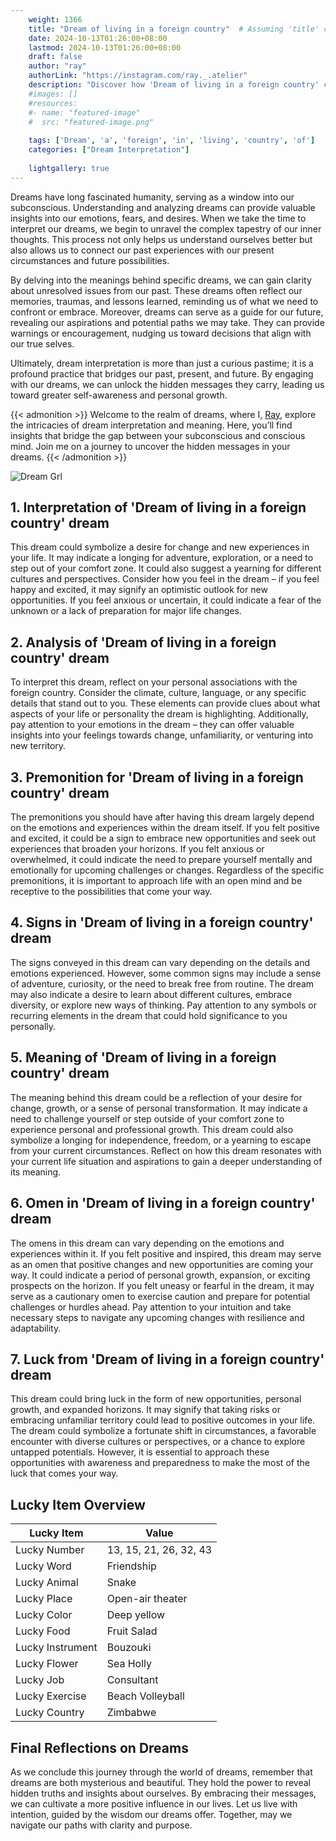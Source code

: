 ```yaml
---
    weight: 1366
    title: "Dream of living in a foreign country"  # Assuming 'title' column exists
    date: 2024-10-13T01:26:00+08:00
    lastmod: 2024-10-13T01:26:00+08:00
    draft: false
    author: "ray"
    authorLink: "https://instagram.com/ray._.atelier"
    description: "Discover how 'Dream of living in a foreign country' can interpret your future and uncover its significant meanings in your life."
    #images: []
    #resources:
    #- name: "featured-image"
    #  src: "featured-image.png"
    
    tags: ['Dream', 'a', 'foreign', 'in', 'living', 'country', 'of']
    categories: ["Dream Interpretation"]
    
    lightgallery: true
---
```

    
Dreams have long fascinated humanity, serving as a window into our subconscious. Understanding and analyzing dreams can provide valuable insights into our emotions, fears, and desires. When we take the time to interpret our dreams, we begin to unravel the complex tapestry of our inner thoughts. This process not only helps us understand ourselves better but also allows us to connect our past experiences with our present circumstances and future possibilities.

By delving into the meanings behind specific dreams, we can gain clarity about unresolved issues from our past. These dreams often reflect our memories, traumas, and lessons learned, reminding us of what we need to confront or embrace. Moreover, dreams can serve as a guide for our future, revealing our aspirations and potential paths we may take. They can provide warnings or encouragement, nudging us toward decisions that align with our true selves.

Ultimately, dream interpretation is more than just a curious pastime; it is a profound practice that bridges our past, present, and future. By engaging with our dreams, we can unlock the hidden messages they carry, leading us toward greater self-awareness and personal growth.

{{< admonition >}}
Welcome to the realm of dreams, where I, [Ray](https://instagram.com/ray._.atelier), explore the intricacies of dream interpretation and meaning. Here, you’ll find insights that bridge the gap between your subconscious and conscious mind. Join me on a journey to uncover the hidden messages in your dreams.
{{< /admonition >}}

![Dream Grl](https://cdn.pixabay.com/photo/2017/11/02/03/35/gothic-2910057_1280.jpg "Dream Grl")

## 1. Interpretation of 'Dream of living in a foreign country' dream
 This dream could symbolize a desire for change and new experiences in your life. It may indicate a longing for adventure, exploration, or a need to step out of your comfort zone. It could also suggest a yearning for different cultures and perspectives. Consider how you feel in the dream – if you feel happy and excited, it may signify an optimistic outlook for new opportunities. If you feel anxious or uncertain, it could indicate a fear of the unknown or a lack of preparation for major life changes.

## 2. Analysis of 'Dream of living in a foreign country' dream
 To interpret this dream, reflect on your personal associations with the foreign country. Consider the climate, culture, language, or any specific details that stand out to you. These elements can provide clues about what aspects of your life or personality the dream is highlighting. Additionally, pay attention to your emotions in the dream – they can offer valuable insights into your feelings towards change, unfamiliarity, or venturing into new territory.

## 3. Premonition for 'Dream of living in a foreign country' dream
 The premonitions you should have after having this dream largely depend on the emotions and experiences within the dream itself. If you felt positive and excited, it could be a sign to embrace new opportunities and seek out experiences that broaden your horizons. If you felt anxious or overwhelmed, it could indicate the need to prepare yourself mentally and emotionally for upcoming challenges or changes. Regardless of the specific premonitions, it is important to approach life with an open mind and be receptive to the possibilities that come your way.

## 4. Signs in 'Dream of living in a foreign country' dream
 The signs conveyed in this dream can vary depending on the details and emotions experienced. However, some common signs may include a sense of adventure, curiosity, or the need to break free from routine. The dream may also indicate a desire to learn about different cultures, embrace diversity, or explore new ways of thinking. Pay attention to any symbols or recurring elements in the dream that could hold significance to you personally.

## 5. Meaning of 'Dream of living in a foreign country' dream
 The meaning behind this dream could be a reflection of your desire for change, growth, or a sense of personal transformation. It may indicate a need to challenge yourself or step outside of your comfort zone to experience personal and professional growth. This dream could also symbolize a longing for independence, freedom, or a yearning to escape from your current circumstances. Reflect on how this dream resonates with your current life situation and aspirations to gain a deeper understanding of its meaning.

## 6. Omen in 'Dream of living in a foreign country' dream
 The omens in this dream can vary depending on the emotions and experiences within it. If you felt positive and inspired, this dream may serve as an omen that positive changes and new opportunities are coming your way. It could indicate a period of personal growth, expansion, or exciting prospects on the horizon. If you felt uneasy or fearful in the dream, it may serve as a cautionary omen to exercise caution and prepare for potential challenges or hurdles ahead. Pay attention to your intuition and take necessary steps to navigate any upcoming changes with resilience and adaptability.

## 7. Luck from 'Dream of living in a foreign country' dream
 This dream could bring luck in the form of new opportunities, personal growth, and expanded horizons. It may signify that taking risks or embracing unfamiliar territory could lead to positive outcomes in your life. The dream could symbolize a fortunate shift in circumstances, a favorable encounter with diverse cultures or perspectives, or a chance to explore untapped potentials. However, it is essential to approach these opportunities with awareness and preparedness to make the most of the luck that comes your way.

## Lucky Item Overview
| Lucky Item          | Value              |
|---------------|--------------------|
| Lucky Number        | 13, 15, 21, 26, 32, 43  |
| Lucky Word          | Friendship |
| Lucky Animal        | Snake |
| Lucky Place         | Open-air theater     |
| Lucky Color         | Deep yellow     |
| Lucky Food          | Fruit Salad      |
| Lucky Instrument    | Bouzouki |
| Lucky Flower        | Sea Holly    |
| Lucky Job           | Consultant       |
| Lucky Exercise      | Beach Volleyball  |
| Lucky Country       | Zimbabwe    |


##  Final Reflections on Dreams

As we conclude this journey through the world of dreams, remember that dreams are both mysterious and beautiful. They hold the power to reveal hidden truths and insights about ourselves. By embracing their messages, we can cultivate a more positive influence in our lives. Let us live with intention, guided by the wisdom our dreams offer. Together, may we navigate our paths with clarity and purpose.
